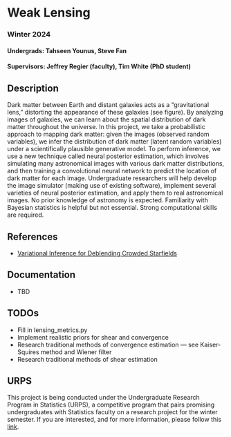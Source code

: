# Weak Lensing
### Winter 2024
#### Undergrads: Tahseen Younus, Steve Fan
#### Supervisors: Jeffrey Regier (faculty), Tim White (PhD student)

## Description
Dark matter between Earth and distant galaxies acts as a “gravitational lens,” distorting
the appearance of these galaxies (see figure). By analyzing images of galaxies, we can
learn about the spatial distribution of dark matter throughout the universe. In this project,
we take a probabilistic approach to mapping dark matter: given the images (observed
random variables), we infer the distribution of dark matter (latent random variables) under
a scientifically plausible generative model. To perform inference, we use a new technique
called neural posterior estimation, which involves simulating many astronomical images
with various dark matter distributions, and then training a convolutional neural network to
predict the location of dark matter for each image. Undergraduate researchers will help
develop the image simulator (making use of existing software), implement several
varieties of neural posterior estimation, and apply them to real astronomical images. No
prior knowledge of astronomy is expected. Familiarity with Bayesian statistics is helpful
but not essential. Strong computational skills are required.

## References
- [Variational Inference for Deblending Crowded Starfields](https://arxiv.org/pdf/2102.02409.pdf)

## Documentation
- TBD

## TODOs
- Fill in lensing_metrics.py
- Implement realistic priors for shear and convergence
- Research traditional methods of convergence estimation — see Kaiser-Squires method and Wiener filter
- Research traditional methods of shear estimation

## URPS
This project is being conducted under the Undergraduate Research Program in Statistics (URPS), a competitive program that pairs promising undergraduates with Statistics faculty on a research project for the winter semester. If you are interested, and for more information, please follow this [link](https://lsa.umich.edu/stats/undergraduate-students/undergraduate-research-opportunities-.html).
